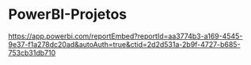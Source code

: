 # PowerBI-Projetos

https://app.powerbi.com/reportEmbed?reportId=aa3774b3-a169-4545-9e37-f1a278dc20ad&autoAuth=true&ctid=2d2d531a-2b9f-4727-b685-753cb31db710
